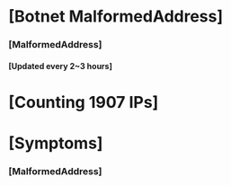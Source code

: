 # [Botnet MalformedAddress]
### [MalformedAddress]
#### [Updated every 2~3 hours]

# [Counting 1907 IPs]

# [Symptoms] 
###   [MalformedAddress]
